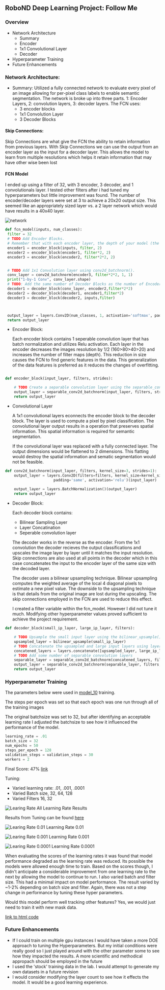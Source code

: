 ## RoboND Deep Learning Project: Follow Me

[//]: # (Image References)
[lr1]: https://github.com/ejbkdb/RoboND-DeepLearning-Project/blob/master/pics/lr1.png
[lr2]: https://github.com/ejbkdb/RoboND-DeepLearning-Project/blob/master/pics/lr2.png
[lr3]: https://github.com/ejbkdb/RoboND-DeepLearning-Project/blob/master/pics/lr3.png
[lrall]: https://github.com/ejbkdb/RoboND-DeepLearning-Project/blob/master/pics/learning_rate.jpg
[fcn]: https://github.com/ejbkdb/RoboND-DeepLearning-Project/blob/master/pics/FCN.png
### Overview
* Network Architecture
  * Summary
  * Encoder
  * 1x1 Convolutional Layer
  * Decoder
* Hyperparameter Training
* Future Enhancements

### Network Architecture:
  * Summary:
    Utilized a fully connected network to evaluate every pixel of an image allowing for per-pixel class labels to enable semantic segmentation.
    The network is broke up into three parts. 1: Encoder Layers, 2: convolution layers, 3: decoder layers.
   The FCN uses:
    * 3 encoder blocks
    * 1x1 Convolution Layer
    * 3 Decoder Blocks
    
  #### Skip Connections:
  
  Skip Connections are what give the FCN the ability to retain information from previous layers. With Skip Connections we can use the output from an encoder layer as the input for a decoder layer. This allows the model to learn from multiple resolutions which helps it retain information that may have other wise been lost
  
  #### FCN Model
  
  I ended up using a filter of 32, with 3 encoder, 3 decoder, and 1 convolutionals layer. I tested other filters after i had tuned my hyperparameters but little improvement was found. The number of encoder/decoder layers were set at 3 to achieve a 20x20 output size. This seemed like an appropriately sized layer vs. a 2 layer network which would have results in a 40x40 layer. 
 
 ![network][fcn]

   ```python
def fcn_model(inputs, num_classes):
    filter = 32
    # TODO Add Encoder Blocks.
    # Remember that with each encoder layer, the depth of your model (the number of filters) increases.
    encoder1 = encoder_block(inputs, filter, 2)
    encoder2 = encoder_block(encoder1, filter*2, 2)
    encoder3 = encoder_block(encoder2, filter*2*2, 2)


    # TODO Add 1x1 Convolution layer using conv2d_batchnorm().
    conv_layer = conv2d_batchnorm(encoder3, filter*2*2, 1, 1)
    print("1-by-1 Conv", conv_layer.shape)
    # TODO: Add the same number of Decoder Blocks as the number of Encoder Blocks
    decoder1 = decoder_block(conv_layer, encoder2,filter*2*2)
    decoder2 = decoder_block(decoder1, encoder1,filter*2)
    decoder3 = decoder_block(decoder2, inputs,filter)



    output_layer = layers.Conv2D(num_classes, 1, activation='softmax', padding='same')(decoder3)
    return output_layer

   ```

   * Encoder Block:

      Each encoder block contains 1 seperable convolution layer that has batch normalization and utilizes Relu activation. Each layer in the encoder decreases the images resolution by 1/2 (160>80>40>20) and increases the number of filter maps (depth). This reduction in size causes the FCN to find generic features in the data. This generalization of the data features is preferred as it reduces the changes of overfitting.

```python

def encoder_block(input_layer, filters, strides):

    # TODO Create a separable convolution layer using the separable_conv2d_batchnorm() function.
    output_layer = separable_conv2d_batchnorm(input_layer, filters, strides)
    return output_layer
```
   * Convolutional Layer
   
     A 1x1 convolutional layers econnects the encoder block to the decoder block. The layer is used to compute a pixel by pixel classification. The convolutional layer output results in a operation that preserves spatial information. This spatial information is required for semantic segmentation. 

     If the convolutional layer was replaced with a fully connected layer. The output dimensions would be flattened to 2 dimensions. This flatting would destroy the spatial information and sematic segmentation would not be feasible. 
   
```python
def conv2d_batchnorm(input_layer, filters, kernel_size=3, strides=1):
    output_layer = layers.Conv2D(filters=filters, kernel_size=kernel_size, strides=strides, 
                      padding='same', activation='relu')(input_layer)
    
    output_layer = layers.BatchNormalization()(output_layer) 
    return output_layer
```

   * Decoder Block:

      Each decoder block contains:

     * Bilinear Sampling Layer
     * Layer Concatination
     * Seperable convolution layer

     The decoder works in the reverse as the encoder. From the 1x1 convolution the decoder recieves the output classifications and upscales the image layer by layer until it matches the input resolution. Skip connections are also used at all points in the decoder which in this case concatenates the input to the encoder layer of the same size with the decoded layer.
     
     The decoder uses a bilinear upsampling technique. Bilinear upsampling computes the weighted average of the local 4 diagonal pixels to estimate a new pixel value. The downside to the upsampling technique is that details from the original image are lost during the upscaling. The skip connections employed in the FCN are used to reduce this effect.

     I created a filter variable within the fcn_model. However I did not tune it much. Modifying other hyperparameter values proved sufficient to achieve the project requirement.

```python
def decoder_block(small_ip_layer, large_ip_layer, filters):

    # TODO Upsample the small input layer using the bilinear_upsample() function.
    upsampled_layer = bilinear_upsample(small_ip_layer)
    # TODO Concatenate the upsampled and large input layers using layers.concatenate
    concatened_layers = layers.concatenate([upsampled_layer, large_ip_layer])
    # TODO Add some number of separable convolution layers
    separable_layer = separable_conv2d_batchnorm(concatened_layers, filters, 1)
    output_layer = separable_conv2d_batchnorm(separable_layer, filters, 1)
    return output_layer
```
 
      
### Hyperparameter Training

The parameters below were used in [model_10](https://github.com/ejbkdb/RoboND-DeepLearning-Project/blob/master/data/weights/model_weights_10) training.

The steps per epoch was set so that each epoch was one run through all of the training images

The original batchsize was set to 32, but after identifying an acceptable learning rate I adjusted the batchsize to see how it influenced
the performance of the model. 

```python
learning_rate = .01
batch_size = 32
num_epochs = 50
steps_per_epoch = 128
validation_steps = validation_steps = 30
workers = 2
```

Final Score: 47% 
[link](https://github.com/ejbkdb/RoboND-DeepLearning-Project/blob/master/pics/finalscore.JPG)



Tuning:
* Varied learning rate: .01, .001, .0001
* Varied Batch size, 32, 64, 128
* Varied Filters 16, 32

![Learing Rate All][lrall]
Learning Rate Results

Results from Tuning can be found [here](https://github.com/ejbkdb/RoboND-DeepLearning-Project/blob/master/data/weights/learning_rate.xlsx)

![Learing Rate 0.01][lr1]
Learning Rate 0.01

![Learing Rate 0.001][lr2]
Learning Rate 0.001

![Learing Rate 0.0001][lr3]
Learning Rate 0.0001

When evaluating the scores of the learning rates it was found that model performance degraded as the learning rate was reduced. Its possible the models were allowed enough time to train. Based on the scores though, I didn't anticipate a considerable improvement from one learning rate to the next by allowing the model to continue to run. I also varied batch and filter size. This had a minimal impact on model performance. The result varied by ~1-2% depending on batch size and filter. Again, there was not a step change in performance by tuning these hyper parameters.

Would this model perform well tracking other features? Yes, we would just need to train it with new mask data.

[link to html code](https://github.com/ejbkdb/RoboND-DeepLearning-Project/blob/master/code/model_training.html)

### Future Enhancements
  * If I could train on multiple gpu instances I would have taken a more DOE approach to tuning the Hyperparameters. But my initial conditions were really good so I just played around with the other parameter some to see how they impacted the results. A more scientific and methodical appropach should be employed in the future
  * I used the 'stock' training data in the lab. I would attempt to generate my own datasets in a future revision
  * I would consider modifying the layer count to see how it effects the model. It would be a good learning experience.
  
